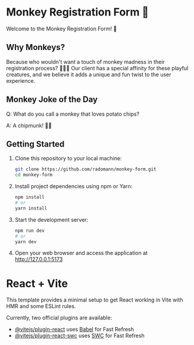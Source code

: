 # Monkey Registration Form 🐒

Welcome to the Monkey Registration Form! 🎉

## Why Monkeys?

Because who wouldn't want a touch of monkey madness in their registration process? 🙈🙉🙊 Our client has a special affinity for these playful creatures, and we believe it adds a unique and fun twist to the user experience.

## Monkey Joke of the Day

Q: What do you call a monkey that loves potato chips?

A: A chipmunk! 🐒🥔

## Getting Started

1. Clone this repository to your local machine:

   ```bash
   git clone https://github.com/radomann/monkey-form.git
   cd monkey-form

   ```

2. Install project dependencies using npm or Yarn:

   ```bash
   npm install
   # or
   yarn install

   ```

3. Start the development server:

   ```bash
   npm run dev
   # or
   yarn dev

   ```

4. Open your web browser and access the application at http://127.0.0.1:5173

# React + Vite

This template provides a minimal setup to get React working in Vite with HMR and some ESLint rules.

Currently, two official plugins are available:

- [@vitejs/plugin-react](https://github.com/vitejs/vite-plugin-react/blob/main/packages/plugin-react/README.md) uses [Babel](https://babeljs.io/) for Fast Refresh
- [@vitejs/plugin-react-swc](https://github.com/vitejs/vite-plugin-react-swc) uses [SWC](https://swc.rs/) for Fast Refresh
